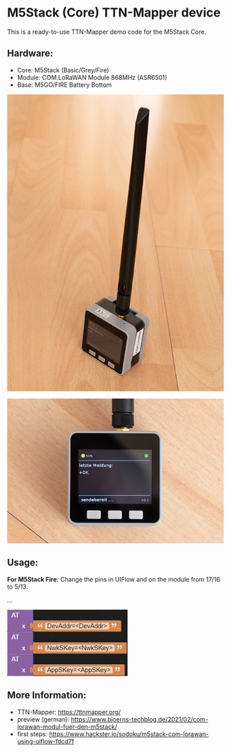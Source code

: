 # M5Stack (Core) TTN-Mapper device

This is a ready-to-use TTN-Mapper demo code for the M5Stack Core.

Hardware:
---------
- Core: M5Stack (Basic/Grey/Fire)
- Module: COM.LoRaWAN Module 868MHz (ASR6501)
- Base: M5GO/FIRE Battery Bottom

![device](.images/image1.png)

![device display (german)](.images/image2.png)

Usage:
------

__For M5Stack Fire:__ Change the pins in UIFlow and on the module from 17/16 to 5/13.

...

![uiflow](.images/screenshot1.png)

More Information:
-----------------
- TTN-Mapper: https://ttnmapper.org/
- preview (german): https://www.bjoerns-techblog.de/2021/02/com-lorawan-modul-fuer-den-m5stack/
- first steps: https://www.hackster.io/sodoku/m5stack-com-lorawan-using-uiflow-fdcd7f
